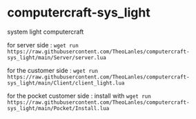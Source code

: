 # computercraft-sys_light
system light computercraft

for server side : `wget run https://raw.githubusercontent.com/TheoLanles/computercraft-sys_light/main/Server/server.lua`

for the customer side : `wget run https://raw.githubusercontent.com/TheoLanles/computercraft-sys_light/main/Client/client_light.lua`

for the pocket customer side : install with `wget run https://raw.githubusercontent.com/TheoLanles/computercraft-sys_light/main/Pocket/Install.lua`

